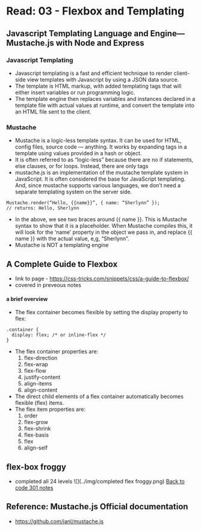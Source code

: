 # Read: 03 - Flexbox and Templating

## Javascript Templating Language and Engine— Mustache.js with Node and Express

### Javascript Templating

- Javascript templating is a fast and efficient technique to render client-side view templates with Javascript by using a JSON data source.
- The template is HTML markup, with added templating tags that will either insert variables or run programming logic.
- The template engine then replaces variables and instances declared in a template file with actual values at runtime, and convert the template into an HTML file sent to the client.

### Mustache

- Mustache is a logic-less template syntax. It can be used for HTML, config files, source code — anything. It works by expanding tags in a template using values provided in a hash or object.
- It is often referred to as “logic-less” because there are no if statements, else clauses, or for loops. Instead, there are only tags
- mustache.js is an implementation of the mustache template system in JavaScript. It is often considered the base for JavaScript templating. And, since mustache supports various languages, we don’t need a separate templating system on the server side.
```
Mustache.render(“Hello, {{name}}”, { name: “Sherlynn” });
// returns: Hello, Sherlynn
```
- In the above, we see two braces around {{ name }}. This is Mustache syntax to show that it is a placeholder. When Mustache compiles this, it will look for the ‘name’ property in the object we pass in, and replace {{ name }} with the actual value, e,g, “Sherlynn”.
- Mustache is NOT a templating engine

## A Complete Guide to Flexbox

- link to page - https://css-tricks.com/snippets/css/a-guide-to-flexbox/
- covered in preveous notes

#### a brief overview
- The flex container becomes flexible by setting the display property to flex:
```
.container {
  display: flex; /* or inline-flex */
}
```
- The flex container properties are:
  1. flex-direction
  1. flex-wrap
  1. flex-flow
  1. justify-content
  1. align-items
  1. align-content
- The direct child elements of a flex container automatically becomes flexible (flex) items.
- The flex item properties are:
  1. order
  1. flex-grow
  1. flex-shrink
  1. flex-basis
  1. flex
  1. align-self

## flex-box froggy
- completed all 24 levels
![](../img/completed flex froggy.png)
[Back to code 301 notes](../301.md)

## Reference: Mustache.js Official documentation

- https://github.com/janl/mustache.js